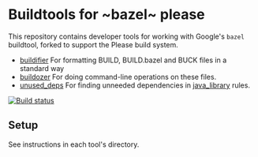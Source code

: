 # Buildtools for ~bazel~ please

This repository contains developer tools for working with Google's `bazel` buildtool, forked to support the Please build
system. 

* [buildifier](buildifier/README.md) For formatting BUILD, BUILD.bazel and BUCK files in a standard way
* [buildozer](buildozer/README.md) For doing command-line operations on these files.
* [unused_deps](unused_deps/README.md) For finding unneeded dependencies in
[java_library](https://docs.bazel.build/versions/master/be/java.html#java_library) rules.

[![Build status](https://badge.buildkite.com/6a80fcf7909883296cada2e474286ea627994b9130aed110e2.svg)](https://buildkite.com/bazel/buildtools-postsubmit)

## Setup

See instructions in each tool's directory.
